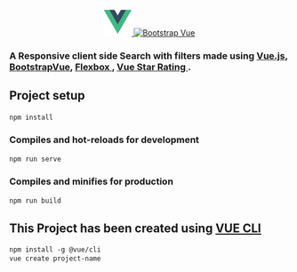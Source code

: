 <p align="center"><a target="blank" href="https://cli.vuejs.org/guide/"> <img src="src/assets/logo.png" alt="VUE CLI" width="50" > </a> <a target="blank" href="https://bootstrap-vue.js.org/" > <img src="https://bootstrap-vue.js.org/_nuxt/img/f0a8c9e.png" alt="Bootstrap 
Vue" width="50"> </a> </p>

### A Responsive client side Search with filters made using <a href="https://vuejs.org/">Vue.js</a>,<a href="https://bootstrap-vue.js.org/"> BootstrapVue</a>, <a href="https://css-tricks.com/snippets/css/a-guide-to-flexbox/"> Flexbox </a>, <a href="https://www.npmjs.com/package/vue-star-rating"> Vue Star Rating </a>. 
## Project setup
```
npm install
```

### Compiles and hot-reloads for development
```
npm run serve
```

### Compiles and minifies for production
```
npm run build
```

## This Project has been created using <a href="https://cli.vuejs.org/">  VUE CLI </a>
```
npm install -g @vue/cli
vue create project-name 

```
